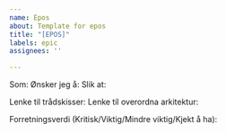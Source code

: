 ```yaml
---
name: Epos
about: Template for epos
title: "[EPOS]"
labels: epic
assignees: ''

---
```


Som: 
Ønsker jeg å: 
Slik at: 

Lenke til trådskisser: 
Lenke til overordna arkitektur:

Forretningsverdi (Kritisk/Viktig/Mindre viktig/Kjekt å ha):
